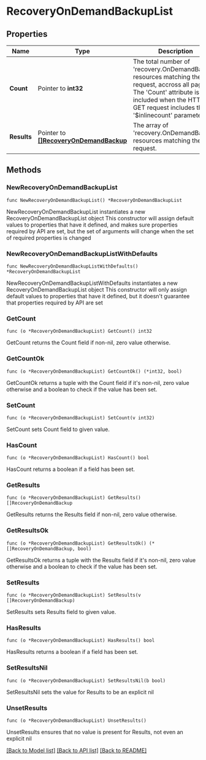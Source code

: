 # RecoveryOnDemandBackupList

## Properties

Name | Type | Description | Notes
------------ | ------------- | ------------- | -------------
**Count** | Pointer to **int32** | The total number of &#39;recovery.OnDemandBackup&#39; resources matching the request, accross all pages. The &#39;Count&#39; attribute is included when the HTTP GET request includes the &#39;$inlinecount&#39; parameter. | [optional] 
**Results** | Pointer to [**[]RecoveryOnDemandBackup**](recovery.OnDemandBackup.md) | The array of &#39;recovery.OnDemandBackup&#39; resources matching the request. | [optional] 

## Methods

### NewRecoveryOnDemandBackupList

`func NewRecoveryOnDemandBackupList() *RecoveryOnDemandBackupList`

NewRecoveryOnDemandBackupList instantiates a new RecoveryOnDemandBackupList object
This constructor will assign default values to properties that have it defined,
and makes sure properties required by API are set, but the set of arguments
will change when the set of required properties is changed

### NewRecoveryOnDemandBackupListWithDefaults

`func NewRecoveryOnDemandBackupListWithDefaults() *RecoveryOnDemandBackupList`

NewRecoveryOnDemandBackupListWithDefaults instantiates a new RecoveryOnDemandBackupList object
This constructor will only assign default values to properties that have it defined,
but it doesn't guarantee that properties required by API are set

### GetCount

`func (o *RecoveryOnDemandBackupList) GetCount() int32`

GetCount returns the Count field if non-nil, zero value otherwise.

### GetCountOk

`func (o *RecoveryOnDemandBackupList) GetCountOk() (*int32, bool)`

GetCountOk returns a tuple with the Count field if it's non-nil, zero value otherwise
and a boolean to check if the value has been set.

### SetCount

`func (o *RecoveryOnDemandBackupList) SetCount(v int32)`

SetCount sets Count field to given value.

### HasCount

`func (o *RecoveryOnDemandBackupList) HasCount() bool`

HasCount returns a boolean if a field has been set.

### GetResults

`func (o *RecoveryOnDemandBackupList) GetResults() []RecoveryOnDemandBackup`

GetResults returns the Results field if non-nil, zero value otherwise.

### GetResultsOk

`func (o *RecoveryOnDemandBackupList) GetResultsOk() (*[]RecoveryOnDemandBackup, bool)`

GetResultsOk returns a tuple with the Results field if it's non-nil, zero value otherwise
and a boolean to check if the value has been set.

### SetResults

`func (o *RecoveryOnDemandBackupList) SetResults(v []RecoveryOnDemandBackup)`

SetResults sets Results field to given value.

### HasResults

`func (o *RecoveryOnDemandBackupList) HasResults() bool`

HasResults returns a boolean if a field has been set.

### SetResultsNil

`func (o *RecoveryOnDemandBackupList) SetResultsNil(b bool)`

 SetResultsNil sets the value for Results to be an explicit nil

### UnsetResults
`func (o *RecoveryOnDemandBackupList) UnsetResults()`

UnsetResults ensures that no value is present for Results, not even an explicit nil

[[Back to Model list]](../README.md#documentation-for-models) [[Back to API list]](../README.md#documentation-for-api-endpoints) [[Back to README]](../README.md)


